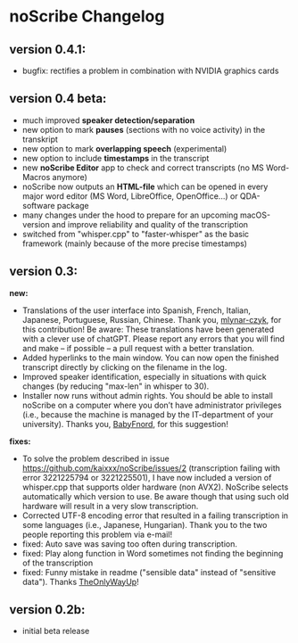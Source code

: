 # noScribe Changelog

## version 0.4.1:
- bugfix: rectifies a problem in combination with NVIDIA graphics cards

## version 0.4 beta:
- much improved **speaker detection/separation**
- new option to mark **pauses** (sections with no voice activity) in the transkript
- new option to mark **overlapping speech** (experimental)
- new option to include **timestamps** in the transcript
- new **noScribe Editor** app to check and correct transcripts (no MS Word-Macros anymore)
- noScribe now outputs an **HTML-file** which can be opened in every major word editor (MS Word, LibreOffice, OpenOffice...) or QDA-software package
- many changes under the hood to prepare for an upcoming macOS-version and improve reliability and quality of the transcription
- switched from "whisper.cpp" to "faster-whisper" as the basic framework (mainly because of the more precise timestamps)  

## version 0.3:
**new:**
- Translations of the user interface into Spanish, French, Italian, Japanese, Portuguese, Russian, Chinese. Thank you, [mlynar-czyk]( https://github.com/mlynar-czyk), for this contribution! Be aware: These translations have been generated with a clever use of chatGPT. Please report any errors that you will find and make – if possible – a pull request with a better translation.
- Added hyperlinks to the main window. You can now open the finished transcript directly by clicking on the filename in the log.
- Improved speaker identification, especially in situations with quick changes (by reducing "max-len" in whisper to 30).  
- Installer now runs without admin rights. You should be able to install noScribe on a computer where you don’t have administrator privileges (i.e., because the machine is managed by the IT-department of your university). Thanks you, [BabyFnord](https://github.com/BabyFnord), for this suggestion!
 
**fixes:**
- To solve the problem described in issue https://github.com/kaixxx/noScribe/issues/2 (transcription failing with error 3221225794 or 3221225501), I have now included a version of whisper.cpp that supports older hardware (non AVX2). NoScribe selects automatically which version to use. Be aware though that using such old hardware will result in a very slow transcription.
- Corrected UTF-8 encoding error that resulted in a failing transcription in some languages (i.e., Japanese, Hungarian). Thank you to the two people reporting this problem via e-mail!
- fixed: Auto save was saving too often during transcription.
- fixed: Play along function in Word sometimes not finding the beginning of the transcription
- fixed: Funny mistake in readme ("sensible data" instead of "sensitive data"). Thanks [TheOnlyWayUp](https://github.com/TheOnlyWayUp)!


## version 0.2b: 
- initial beta release

